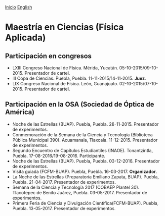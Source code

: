 [Inicio](indexesp.md)
[English](msc.md)
# Maestría en Ciencias (Física Aplicada)
<!--
<figure>
  <img
  src="https://imgur.com/NzEpYeZ.jpg"
  alt="Título de Maestría">
  <figcaption>Título de Maestría
  </figcaption>
</figure>
-->
## Participación en congresos

- LXIII Congreso Nacional de Física. Mérida, Yucatán. 05-10-2015/09-10-2015. Presentador de cartel.
- III Copa de Ciencias. Puebla, Puebla. 11-11-2015/14-11-2015. **Juez**.
- LIX Congreso Nacional de Física. León, Guanajuato. 02-10-2015/07-10-2015. Presentador de cartel.

## Participación en la OSA (Sociedad de Óptica de América)

- Noche de las Estrellas (BUAP). Puebla, Puebla. 28-11-2015. Presentador de experimentos.
- Conmemoración de la Semana de la Ciencia y Tecnología (Biblioteca Pública Municipal 390). Acuamanala, Tlaxcala. 11-12-2015. Presentador de experimentos.
- Segundo Encuentro de Capítulos Estudiantiles (INAOE). Tonantzintla, Puebla. 17-08-2016/19-08-2016. Participante.
- Noche de las Estrellas (BUAP). Puebla, Puebla. 03-12-2016. Presentador de experimentos.
- Visita guiada (FCFM-BUAP). Puebla, Puebla. 16-03-2017. **Organizador**.
- La Noche de las Estrellas (Preparatoria Emiliano Zapata, BUAP). Puebla, Puebla. 21-04-2017. Presentador de experimentos.
- Semana de la Ciencia y Tecnología 2017 (COBAEP Plantel 30). Tlacotepec de Benito Juárez, Puebla. 03-05-2017. Presentador de experimentos.
- Primera Feria de Ciencia y Divulgación Científica(FCFM-BUAP). Puebla, Puebla. 13-05-2017. Presentador de experimentos.